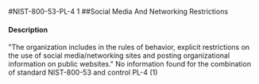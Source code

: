 #NIST-800-53-PL-4 1
##Social Media And Networking Restrictions
#### Description
"The organization includes in the rules of behavior, explicit restrictions on the use of social media/networking sites and posting organizational information on public websites."
No information found for the combination of standard NIST-800-53 and control PL-4 (1)
